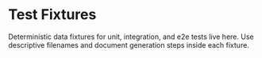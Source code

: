 # Test Fixtures

Deterministic data fixtures for unit, integration, and e2e tests live here. Use descriptive filenames
and document generation steps inside each fixture.

